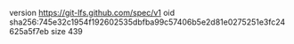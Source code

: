 version https://git-lfs.github.com/spec/v1
oid sha256:745e32c1954f192602535dbfba99c57406b5e2d81e0275251e3fc24625a5f7eb
size 439
